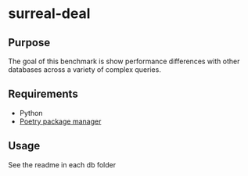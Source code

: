 # surreal-deal

## Purpose

The goal of this benchmark is show performance differences with other databases across a variety of complex queries.

## Requirements

- Python
- [Poetry package manager](https://python-poetry.org/docs/#installation)

## Usage

See the readme in each db folder